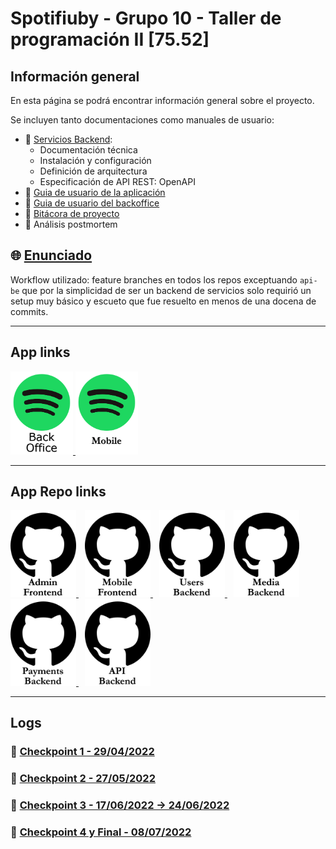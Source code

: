 # Spotifiuby - Grupo 10 - Taller de programación II [75.52]

## Información general

En esta página se podrá encontrar información general sobre el proyecto.

Se incluyen tanto documentaciones como manuales de usuario:

- 📁 [Servicios Backend](architecture.md):
  - Documentación técnica
  - Instalación y configuración
  - Definición de arquitectura
  - Especificación de API REST: OpenAPI
- 📁 [Guia de usuario de la aplicación](mobile.md)
- 📁 [Guia de usuario del backoffice](admin.md)
- 📁 [Bitácora de proyecto](binnacle.md)
- 📁 Análisis postmortem

## 🌐 [Enunciado](https://taller-de-programacion-2.github.io/works/statement/2022/1/enunciado/)

Workflow utilizado: feature branches en todos los repos exceptuando `api-be` que por la simplicidad de ser un backend de servicios solo requirió un setup muy básico y escueto que fue resuelto en menos de una docena de commits.

---

## App links

<a href="https://admin-fe-spotifiuby.herokuapp.com/" target="_blank">
<img src="img/spotify-backoffice.png" style="width:100px;"/>
</a>
<a href="https://expo.dev/artifacts/eas/xkLGa8dBjGr4n9iTBKqmDg.apk" target="_blank">
<img src="img/spotify-mobile.png" style="width:100px;"/>
</a>

---

## App Repo links

<a href="https://github.com/taller2-grupo10/admin-fe" style="margin-right: 10px;" target="_blank">
<img src="img/github-admin-fe.png" style="width:105px;"/>
</a>
<a href="https://github.com/taller2-grupo10/mobile-fe" style="margin-right: 10px;" target="_blank">
<img src="img/github-mobile-fe.png" style="width:105px;"/>
</a>
<a href="https://github.com/taller2-grupo10/users-be" style="margin-right: 10px;" target="_blank">
<img src="img/github-users-be.png" style="width:105px;"/>
</a>
<a href="https://github.com/taller2-grupo10/media-be" style="margin-right: 10px;" target="_blank">
<img src="img/github-media-be.png" style="width:105px;"/>
</a>
<a href="https://github.com/taller2-grupo10/payments-be" style="margin-right: 10px;" target="_blank">
<img src="img/github-payments-be.png" style="width:105px;"/>
</a>
<a href="https://github.com/taller2-grupo10/api-be" style="margin-right: 10px;" target="_blank">
<img src="img/github-api-be.png" style="width:105px;"/>
</a>

---

## Logs

### 📌 [Checkpoint 1 - 29/04/2022](checkpoint1.md)

### 📌 [Checkpoint 2 - 27/05/2022](checkpoint2.md)

### 📌 [Checkpoint 3 - 17/06/2022 → 24/06/2022](checkpoint3.md)

### 📌 [Checkpoint 4 y Final - 08/07/2022](checkpointFinal.md)
